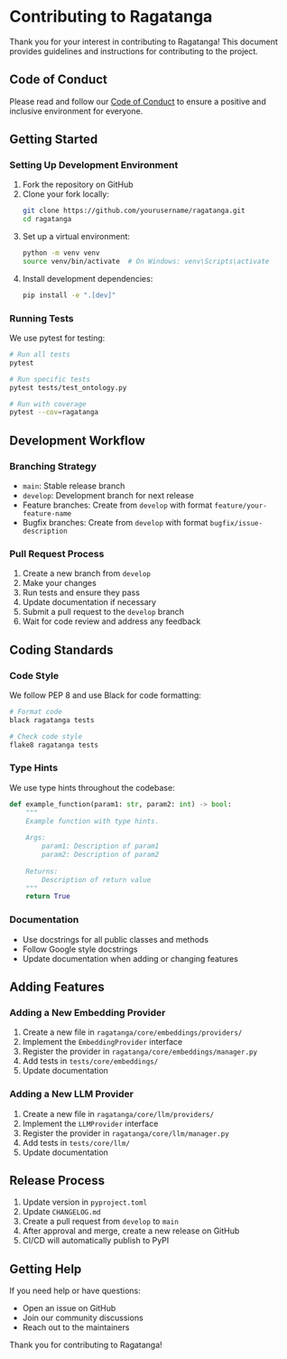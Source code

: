 # Contributing to Ragatanga

Thank you for your interest in contributing to Ragatanga! This document provides guidelines and instructions for contributing to the project.

## Code of Conduct

Please read and follow our [Code of Conduct](https://github.com/jquant/ragatanga/blob/main/CODE_OF_CONDUCT.md) to ensure a positive and inclusive environment for everyone.

## Getting Started

### Setting Up Development Environment

1. Fork the repository on GitHub
2. Clone your fork locally:
   ```bash
   git clone https://github.com/yourusername/ragatanga.git
   cd ragatanga
   ```
3. Set up a virtual environment:
   ```bash
   python -m venv venv
   source venv/bin/activate  # On Windows: venv\Scripts\activate
   ```
4. Install development dependencies:
   ```bash
   pip install -e ".[dev]"
   ```

### Running Tests

We use pytest for testing:

```bash
# Run all tests
pytest

# Run specific tests
pytest tests/test_ontology.py

# Run with coverage
pytest --cov=ragatanga
```

## Development Workflow

### Branching Strategy

- `main`: Stable release branch
- `develop`: Development branch for next release
- Feature branches: Create from `develop` with format `feature/your-feature-name`
- Bugfix branches: Create from `develop` with format `bugfix/issue-description`

### Pull Request Process

1. Create a new branch from `develop`
2. Make your changes
3. Run tests and ensure they pass
4. Update documentation if necessary
5. Submit a pull request to the `develop` branch
6. Wait for code review and address any feedback

## Coding Standards

### Code Style

We follow PEP 8 and use Black for code formatting:

```bash
# Format code
black ragatanga tests

# Check code style
flake8 ragatanga tests
```

### Type Hints

We use type hints throughout the codebase:

```python
def example_function(param1: str, param2: int) -> bool:
    """
    Example function with type hints.
    
    Args:
        param1: Description of param1
        param2: Description of param2
        
    Returns:
        Description of return value
    """
    return True
```

### Documentation

- Use docstrings for all public classes and methods
- Follow Google style docstrings
- Update documentation when adding or changing features

## Adding Features

### Adding a New Embedding Provider

1. Create a new file in `ragatanga/core/embeddings/providers/`
2. Implement the `EmbeddingProvider` interface
3. Register the provider in `ragatanga/core/embeddings/manager.py`
4. Add tests in `tests/core/embeddings/`
5. Update documentation

### Adding a New LLM Provider

1. Create a new file in `ragatanga/core/llm/providers/`
2. Implement the `LLMProvider` interface
3. Register the provider in `ragatanga/core/llm/manager.py`
4. Add tests in `tests/core/llm/`
5. Update documentation

## Release Process

1. Update version in `pyproject.toml`
2. Update `CHANGELOG.md`
3. Create a pull request from `develop` to `main`
4. After approval and merge, create a new release on GitHub
5. CI/CD will automatically publish to PyPI

## Getting Help

If you need help or have questions:

- Open an issue on GitHub
- Join our community discussions
- Reach out to the maintainers

Thank you for contributing to Ragatanga! 